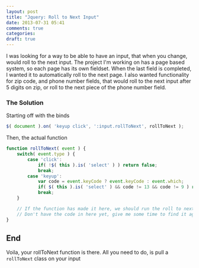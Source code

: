 ```yaml
---
layout: post
title: "Jquery: Roll to Next Input"
date: 2013-07-31 05:41
comments: true
categories: 
draft: true
---
```




I was looking for a way to be able to have an input, that when you change, would roll to the next input. The project I'm working on has a page based system, so each page has its own fieldset. When the last field is completed, I wanted it to automatically roll to the next page. I also wanted functionality for zip code, and phone number fields, that would roll to the next input after 5 digits on zip, or roll to the next piece of the phone number field.

### The Solution

Starting off with the binds

```js
$( document ).on( 'keyup click', ':input.rollToNext', rollToNext );
```

Then, the actual function

```js
function rollToNext( event ) {
	switch( event.type ) {
		case 'click':
			if( !$( this ).is( 'select' ) ) return false;
			break;
		case 'keyup':
			var code = event.keyCode ? event.keyCode : event.which;
			if( $( this ).is( 'select' ) && code != 13 && code != 9 ) return false;
			break;
	}

	// If the function has made it here, we should run the roll to next logic
	// Don't have the code in here yet, give me some time to find it again.
}
```


## End

Voila, your rollToNext function is there. All you need to do, is pull a `rollToNext` class on your input

